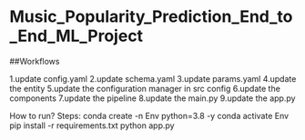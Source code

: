 # Music_Popularity_Prediction_End_to_End_ML_Project

##Workflows

1.update config.yaml
2.update schema.yaml
3.update params.yaml
4.update the entity
5.update the configuration manager in src config
6.update the components
7.update the pipeline
8.update the main.py
9.update the app.py

How to run?
Steps:
conda create -n Env python=3.8 -y 
conda activate Env
pip install -r requirements.txt
python app.py